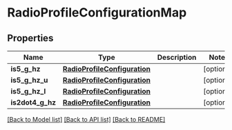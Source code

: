 # RadioProfileConfigurationMap

## Properties
Name | Type | Description | Notes
------------ | ------------- | ------------- | -------------
**is5_g_hz** | [**RadioProfileConfiguration**](RadioProfileConfiguration.md) |  | [optional] 
**is5_g_hz_u** | [**RadioProfileConfiguration**](RadioProfileConfiguration.md) |  | [optional] 
**is5_g_hz_l** | [**RadioProfileConfiguration**](RadioProfileConfiguration.md) |  | [optional] 
**is2dot4_g_hz** | [**RadioProfileConfiguration**](RadioProfileConfiguration.md) |  | [optional] 

[[Back to Model list]](../README.md#documentation-for-models) [[Back to API list]](../README.md#documentation-for-api-endpoints) [[Back to README]](../README.md)

